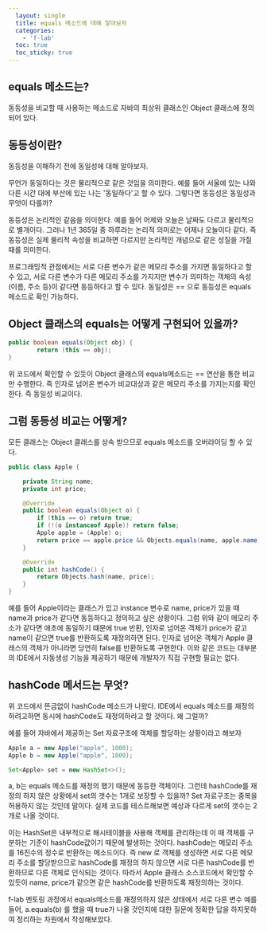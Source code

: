 ```yaml
---
  layout: single
  title: equals 메소드에 대해 알아보자
  categories:
    - 'f-lab'
  toc: true
  toc_sticky: true
---
```


## equals 메소드는?
동등성을 비교할 때 사용하는 메소드로 자바의 최상위 클래스인 Object 클래스에 정의되어 있다.

## 동등성이란?
동등성을 이해하기 전에 동일성에 대해 알아보자.

무언가 동일하다는 것은 물리적으로 같은 것임을 의미한다. 예를 들어 서울에 있는 나와 다른 시간 대에 부산에 있는 나는 '동일하다'고 할 수 있다. 그렇다면 동등성은 동일성과 무엇이 다를까?

동등성은 논리적인 같음을 의미한다. 예를 들어 어제와 오늘은 날짜도 다르고 물리적으로 별개이다. 그러나 1년 365일 중 하루라는 논리적 의미로는 어제나 오늘이다 같다. 즉 동등성은 실제 물리적 속성을 비교하면 다르지만 논리적인 개념으로 같은 성질을 가질 때를 의미한다.

프로그래밍적 관점에서는 서로 다른 변수가 같은 메모리 주소를 가지면 동일하다고 할 수 있고, 서로 다른 변수가 다른 메모리 주소를 가지지만 변수가 의미하는 객체의 속성(이름, 주소 등)이 같다면 동등하다고 할 수 있다. 동일성은 == 으로 동등성은 equals 메소드로 확인 가능하다.

## Object 클래스의 equals는 어떻게 구현되어 있을까?

```java
public boolean equals(Object obj) {
        return (this == obj);
}
```

위 코드에서 확인할 수 있듯이 Object 클래스의 equals메소드는 == 연산을 통한 비교만 수행한다. 즉 인자로 넘어온 변수가 비교대상과 같은 메모리 주소를 가지는지를 확인한다. 즉 동일성 비교이다.

## 그럼 동등성 비교는 어떻게?
모든 클래스는 Object 클래스를 상속 받으므로 equals 메소드를 오버라이딩 할 수 있다.

```java
public class Apple {

    private String name;
    private int price;

    @Override
    public boolean equals(Object o) {
        if (this == o) return true;
        if (!(o instanceof Apple)) return false;
        Apple apple = (Apple) o;
        return price == apple.price && Objects.equals(name, apple.name);
    }

    @Override
    public int hashCode() {
        return Objects.hash(name, price);
    }
}
```

예를 들어 Apple이라는 클래스가 있고 instance 변수로 name, price가 있을 때 name과 price가 같다면 동등하다고 정의하고 싶은 상황이다. 그럼 위와 같이 메모리 주소가 같다면 애초에 동일하기 떄문에 true 반환, 인자로 넘어온 객체가 price가 같고 name이 같으면 true를 반환하도록 재정의하면 된다. 인자로 넘어온 객체가 Apple 클래스의 객체가 아니라면 당연히 false를 반환하도록 구현한다. 이와 같은 코드는 대부분의 IDE에서 자동생성 기능을 제공하기 때문에 개발자가 직접 구현할 필요는 없다.

## hashCode 메서드는 무엇?
위 코드에서 뜬금없이 hashCode 메소드가 나왔다. IDE에서 equals 메소드를 재정의 하려고하면 동시에 hashCode도 재정의하라고 할 것이다. 왜 그럴까?

예를 들어 자바에서 제공하는 Set 자료구조에 객체를 할당하는 상황이라고 해보자
```java
Apple a = new Apple("apple", 1000);
Apple b = new Apple("apple", 1000);

Set<Apple> set = new HashSet<>();
```

a, b는 equals 메소드를 재정의 했기 때문에 동등한 객체이다. 그런데 hashCode를 재정의 하지 않은 상황에서 set의 갯수는 1개로 보장할 수 있을까? Set 자료구조는 중복을 허용하지 않는 것인데 말이다. 실제 코드를 테스트해보면 예상과 다르게 set의 갯수는 2개로 나올 것이다. 

이는 HashSet은 내부적으로 해시테이블을 사용해 객체를 관리하는데 이 때 객체를 구분하는 기준이 hashCode값이기 때문에 발생하는 것이다. hashCode는 메모리 주소를 16진수의 정수로 반환하는 메소드이다. 즉 new 로 객체를 생성하면 서로 다른 메모리 주소를 할당받으므로 hashCode를 재정의 하지 않으면 서로 다른 hashCode를 반환하므로 다른 객체로 인식되는 것이다. 따라서 Apple 클래스 소스코드에서 확인할 수 있듯이 name, price가 같으면 같은 hashCode를 반환하도록 재정의하는 것이다.

f-lab 멘토링 과정에서 equals메소드를 재정의하지 않은 상태에서 서로 다른 변수 예를 들어, a.equals(b) 를 했을 때 true가 나올 것인지에 대한 질문에 정확한 답을 하지못하여 정리하는 차원에서 작성해보았다.
